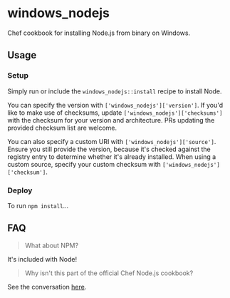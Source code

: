 # windows_nodejs
Chef cookbook for installing Node.js from binary on Windows.

## Usage

### Setup
Simply run or include the `windows_nodejs::install` recipe to install Node.

You can specify the version with `['windows_nodejs']['version']`. If you'd
like to make use of checksums, update `['windows_nodejs']['checksums']` with
the checksum for your version and architecture. PRs updating the provided
checksum list are welcome.

You can also specify a custom URI with `['windows_nodejs']['source']`. Ensure
you still provide the version, because it's checked against the registry entry
to determine whether it's already installed. When using a custom source,
specify your custom checksum with `['windows_nodejs']['checksum']`.

### Deploy
To run `npm install`...

## FAQ

> What about NPM?

It's included with Node!

> Why isn't this part of the official Chef Node.js cookbook?

See the conversation [here](https://github.com/redguide/nodejs/pull/129).

